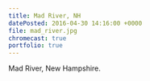 ```yaml
---
title: Mad River, NH
datePosted: 2016-04-30 14:16:00 +0000
file: mad_river.jpg
chromecast: true
portfolio: true
---
```

Mad River, New Hampshire.
